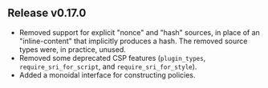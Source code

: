 ## Release v0.17.0

- Removed support for explicit "nonce" and "hash" sources, in place of an "inline-content"
  that implicitly produces a hash. The removed source types were, in practice, unused.
- Removed some deprecated CSP features (`plugin_types`, `require_sri_for_script`, and
  `require_sri_for_style`).
- Added a monoidal interface for constructing policies.
